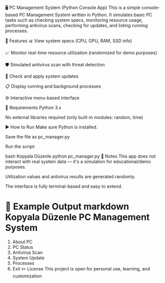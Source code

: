 🖥️ PC Management System (Python Console App)
This is a simple console-based PC Management System written in Python.
It simulates basic PC tasks such as checking system specs, monitoring resource usage, performing antivirus scans, checking for updates, and listing running processes.

🚀 Features
📊 View system specs (CPU, GPU, RAM, SSD info)

📈 Monitor real-time resource utilization (randomized for demo purposes)

🛡️ Simulated antivirus scan with threat detection

🔄 Check and apply system updates

📋 Display running and background processes

⚙️ Interactive menu-based interface

🧰 Requirements
Python 3.x

No external libraries required (only built-in modules: random, time)

▶️ How to Run
Make sure Python is installed.

Save the file as pc_manager.py

Run the script:

bash
Kopyala
Düzenle
python pc_manager.py
📌 Notes
This app does not interact with real system data — it's a simulation for educational/demo purposes.

Utilization values and antivirus results are generated randomly.

The interface is fully terminal-based and easy to extend.

📄 Example Output
markdown
Kopyala
Düzenle
PC Management System
=============================
1. About PC
2. PC Status
3. Antivirus Scan
4. System Update
5. Processes
6. Exit
✏️ License
This project is open for personal use, learning, and customization
